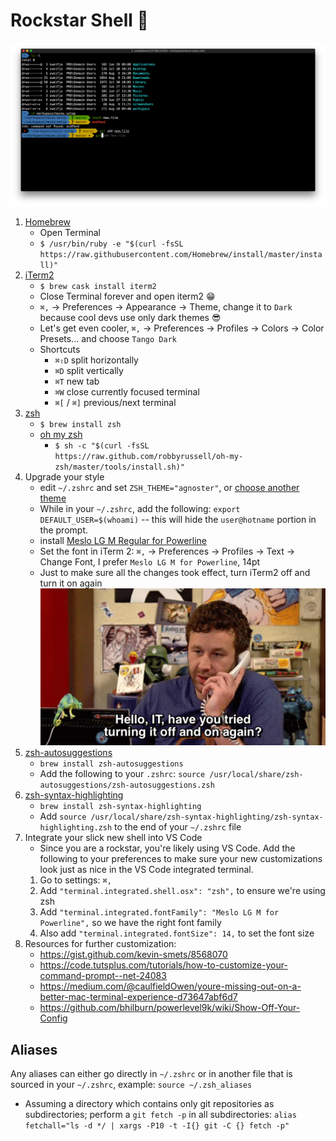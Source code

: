 # Rockstar Shell 🎸

![Shell](./media/shell.png)

1. [Homebrew](https://brew.sh/)
   - Open Terminal
   - `$ /usr/bin/ruby -e "$(curl -fsSL https://raw.githubusercontent.com/Homebrew/install/master/install)"`
2. [iTerm2](https://www.iterm2.com/)
   - `$ brew cask install iterm2`
   - Close Terminal forever and open iterm2 😁
   - `⌘,` -> Preferences -> Appearance -> Theme, change it to `Dark` because cool devs use only dark themes 😎
   - Let's get even cooler, `⌘,` -> Preferences -> Profiles -> Colors -> Color Presets... and choose `Tango Dark`
   - Shortcuts
     - `⌘⇧D` split horizontally
     - `⌘D` split vertically
     - `⌘T` new tab
     - `⌘W` close currently focused terminal
     - `⌘[` / `⌘]` previous/next terminal
3. [zsh](http://zsh.sourceforge.net/)
   - `$ brew install zsh`
   - [oh my zsh](https://ohmyz.sh/)
     - `$ sh -c "$(curl -fsSL https://raw.github.com/robbyrussell/oh-my-zsh/master/tools/install.sh)"`
4. Upgrade your style
   - edit `~/.zshrc` and set `ZSH_THEME="agnoster"`, or [choose another theme](https://zshthem.es/)
   - While in your `~/.zshrc`, add the following: `export DEFAULT_USER=$(whoami)` -- this will hide the `user@hotname` portion in the prompt.
   - install [Meslo LG M Regular for Powerline](https://github.com/powerline/fonts/blob/master/Meslo%20Slashed/Meslo%20LG%20M%20Regular%20for%20Powerline.ttf)
   - Set the font in iTerm 2: `⌘,` -> Preferences -> Profiles -> Text -> Change Font, I prefer `Meslo LG M for Powerline`, 14pt
   - Just to make sure all the changes took effect, turn iTerm2 off and turn it on again
     ![it-crowd](./media/it-crowd.gif)
5. [zsh-autosuggestions](https://github.com/zsh-users/zsh-autosuggestions)
   - `brew install zsh-autosuggestions`
   - Add the following to your `.zshrc`: `source /usr/local/share/zsh-autosuggestions/zsh-autosuggestions.zsh`
6. [zsh-syntax-highlighting](https://github.com/zsh-users/zsh-syntax-highlighting)
   - `brew install zsh-syntax-highlighting`
   - Add `source /usr/local/share/zsh-syntax-highlighting/zsh-syntax-highlighting.zsh` to the end of your `~/.zshrc` file
7. Integrate your slick new shell into VS Code
   - Since you are a rockstar, you're likely using VS Code. Add the following to your preferences to make sure your new customizations look just as nice in the VS Code integrated terminal.
   1. Go to settings: `⌘,`
   2. Add `"terminal.integrated.shell.osx": "zsh",` to ensure we're using zsh
   3. Add `"terminal.integrated.fontFamily": "Meslo LG M for Powerline",` so we have the right font family
   4. Also add `"terminal.integrated.fontSize": 14,` to set the font size
8. Resources for further customization:
   - https://gist.github.com/kevin-smets/8568070
   - https://code.tutsplus.com/tutorials/how-to-customize-your-command-prompt--net-24083
   - https://medium.com/@caulfieldOwen/youre-missing-out-on-a-better-mac-terminal-experience-d73647abf6d7
   - https://github.com/bhilburn/powerlevel9k/wiki/Show-Off-Your-Config

## Aliases

Any aliases can either go directly in `~/.zshrc` or in another file that is sourced in your `~/.zshrc`, example: `source ~/.zsh_aliases`

- Assuming a directory which contains only git repositories as subdirectories; perform a `git fetch -p` in all subdirectories: `alias fetchall="ls -d */ | xargs -P10 -t -I{} git -C {} fetch -p"`
